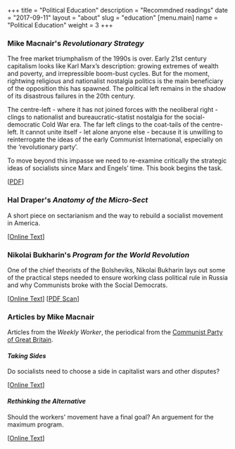 +++
title = "Political Education"
description = "Recommdned readings"
date = "2017-09-11"
layout = "about"
slug = "education"
[menu.main]
name = "Political Education"
weight = 3
+++

### Mike Macnair's  _Revolutionary Strategy_

The free market triumphalism of the 1990s is over. Early 21st century capitalism looks like Karl Marx’s description: growing extremes of wealth and poverty, and irrepressible boom-bust cycles. But for the moment, rightwing religious and nationalist nostalgia politics is the main beneficiary of the opposition this has spawned. The political left remains in the shadow of its disastrous failures in the 20th century. 

The centre-left - where it has not joined forces with the neoliberal right - clings to nationalist and bureaucratic-statist nostalgia for the social-democratic Cold War era. The far left clings to the coat-tails of the centre-left. It cannot unite itself - let alone anyone else - because it is unwilling to reinterrogate the ideas of the early Communist International, especially on the ‘revolutionary party’. 

To move beyond this impasse we need to re-examine critically the strategic ideas of socialists since Marx and Engels’ time. This book begins the task.

\[[PDF](/downloads/mike_macnair_revolutionary_strategy.pdf)\]

### Hal Draper's _Anatomy of the Micro-Sect_

A short piece on sectarianism and the way to rebuild a socialist movement in America.

\[[Online Text](https://www.marxists.org/archive/draper/1973/xx/microsect.htm)\]

### Nikolai Bukharin's _Program for the World Revolution_

One of the chief theorists of the Bolsheviks, Nikolai Bukharin lays out some of the practical steps needed to ensure working class political rule in Russia and why Communists broke with the Social Democrats.

\[[Online Text](https://www.marxists.org/archive/bukharin/works/1918/worldrev/index.html)\]  \[[PDF Scan](/downloads/nikolai-bukharin-program-for-a-world-revolution.pdf)\]


### Articles by Mike Macnair

Articles from the _Weekly Worker_, the periodical from the [Communist Party of Great Britain](http://weeklyworker.co.uk).

#### _Taking Sides_

Do socialists need to choose a side in capitalist wars and other disputes?

\[[Online Text](http://weeklyworker.co.uk/worker/532/the-politics-of-taking-sides/)\]

#### _Rethinking the Alternative_

Should the workers' movement have a final goal? An arguement for the maximum program.

\[[Online Text](http://weeklyworker.co.uk/worker/1053/thinking-the-alternative/)\]
